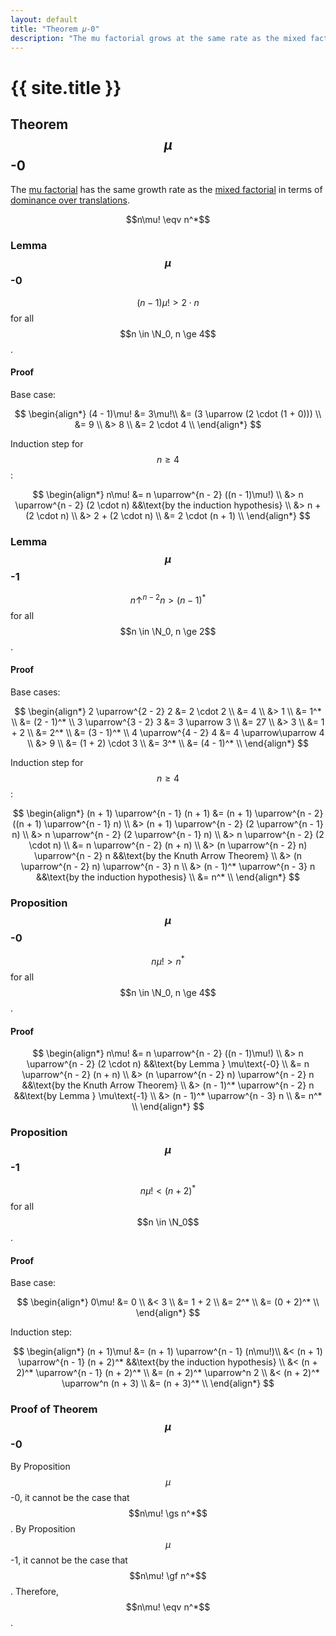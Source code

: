 ```yaml
---
layout: default
title: "Theorem 𝜇-0"
description: "The mu factorial grows at the same rate as the mixed factorial."
---
```

# {{ site.title }}
## Theorem $$\mu$$-0

The [mu factorial](/miscellaneous/googology/mu-factorial) has the same growth rate as the [mixed factorial](https://googology.fandom.com/wiki/Mixed_factorial) in terms of [dominance over translations](https://sites.google.com/site/largenumbers/home/3-3/asymptotics).

$$n\mu! \eqv n^*$$

### Lemma $$\mu$$-0

$$(n - 1)\mu! > 2 \cdot n$$ for all $$n \in \N_0, n \ge 4$$.

#### Proof

Base case:

$$
\begin{align*}
(4 - 1)\mu! &= 3\mu!\\
&= (3 \uparrow (2 \cdot (1 + 0))) \\
&= 9 \\
&> 8 \\
&= 2 \cdot 4 \\
\end{align*}
$$

Induction step for $$n \ge 4$$:

$$
\begin{align*}
n\mu! &= n \uparrow^{n - 2} ((n - 1)\mu!) \\
&> n \uparrow^{n - 2} (2 \cdot n) &&\text{by the induction hypothesis} \\
&> n + (2 \cdot n) \\
&> 2 + (2 \cdot n) \\
&= 2 \cdot (n + 1) \\
\end{align*}
$$

### Lemma $$\mu$$-1

$$n \uparrow^{n - 2} n > (n - 1)^*$$ for all $$n \in \N_0, n \ge 2$$.

#### Proof

Base cases:

$$
\begin{align*}
2 \uparrow^{2 - 2} 2 &= 2 \cdot 2 \\
&= 4 \\
&> 1 \\
&= 1^* \\
&= (2 - 1)^* \\
3 \uparrow^{3 - 2} 3 &= 3 \uparrow 3 \\
&= 27 \\
&> 3 \\
&= 1 + 2 \\
&= 2^* \\
&= (3 - 1)^* \\
4 \uparrow^{4 - 2} 4 &= 4 \uparrow\uparrow 4 \\
&> 9 \\
&= (1 + 2) \cdot 3 \\
&= 3^* \\
&= (4 - 1)^* \\
\end{align*}
$$

Induction step for $$n \ge 4$$:

$$
\begin{align*}
(n + 1) \uparrow^{n - 1} (n + 1) &= (n + 1) \uparrow^{n - 2} ((n + 1) \uparrow^{n - 1} n) \\
&> (n + 1) \uparrow^{n - 2} (2 \uparrow^{n - 1} n) \\
&> n \uparrow^{n - 2} (2 \uparrow^{n - 1} n) \\
&> n \uparrow^{n - 2} (2 \cdot n) \\
&= n \uparrow^{n - 2} (n + n) \\
&> (n \uparrow^{n - 2} n) \uparrow^{n - 2} n &&\text{by the Knuth Arrow Theorem} \\
&> (n \uparrow^{n - 2} n) \uparrow^{n - 3} n \\
&> (n - 1)^* \uparrow^{n - 3} n &&\text{by the induction hypothesis} \\
&= n^* \\
\end{align*}
$$

### Proposition $$\mu$$-0

$$n\mu! > n^*$$ for all $$n \in \N_0, n \ge 4$$.

#### Proof

$$
\begin{align*}
n\mu! &= n \uparrow^{n - 2} ((n - 1)\mu!) \\
&> n \uparrow^{n - 2} (2 \cdot n) &&\text{by Lemma } \mu\text{-0} \\
&= n \uparrow^{n - 2} (n + n) \\
&> (n \uparrow^{n - 2} n) \uparrow^{n - 2} n &&\text{by the Knuth Arrow Theorem} \\
&> (n - 1)^* \uparrow^{n - 2} n &&\text{by Lemma } \mu\text{-1} \\
&> (n - 1)^* \uparrow^{n - 3} n \\
&= n^* \\
\end{align*}
$$

### Proposition $$\mu$$-1

$$n\mu! < (n + 2)^*$$ for all $$n \in \N_0$$.

#### Proof

Base case:

$$
\begin{align*}
0\mu! &= 0 \\
&< 3 \\
&= 1 + 2 \\
&= 2^* \\
&= (0 + 2)^* \\
\end{align*}
$$

Induction step:

$$
\begin{align*}
(n + 1)\mu! &= (n + 1) \uparrow^{n - 1} (n\mu!)\\
&< (n + 1) \uparrow^{n - 1} (n + 2)^* &&\text{by the induction hypothesis} \\
&< (n + 2)^* \uparrow^{n - 1} (n + 2)^* \\
&= (n + 2)^* \uparrow^n 2 \\
&< (n + 2)^* \uparrow^n (n + 3) \\
&= (n + 3)^* \\
\end{align*}
$$

### Proof of Theorem $$\mu$$-0

By Proposition $$\mu$$-0, it cannot be the case that $$n\mu! \gs n^*$$. By Proposition $$\mu$$-1, it cannot be the case that $$n\mu! \gf n^*$$. Therefore, $$n\mu! \eqv n^*$$.
